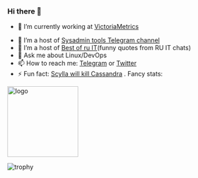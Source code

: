 ### Hi there 👋

- 🔭 I’m currently working at [VictoriaMetrics](https://victoriametrics.com)
<!--- 🌱 I’m currently learning [Eve python framework](https://docs.python-eve.org)-->
- 👯 I’m a host of [Sysadmin tools Telegram channel](https://t.me/sysadmin_tools)
- 🤔 I’m a host of [Best of ru IT](https://t.me/best_of_ru_it)(funny quotes from RU IT chats)
- 💬 Ask me about Linux/DevOps 
- 📫 How to reach me: [Telegram](https://t.me/terrifilch) or [Twitter](https://twitter.com/dengolius)
- ⚡ Fun fact: [Scylla will kill Cassandra](https://university.scylladb.com) .
Fancy stats:

<img src="https://github-readme-stats.vercel.app/api?username=denisgolius&show_icons=true" alt="logo" height="160" />

![trophy](https://github-profile-trophy.vercel.app/?username=denisgolius&row=1&column=9&oldie&no-frame=true)

<!--
**denisgolius/denisgolius** is a ✨ _special_ ✨ repository because its `README.md` (this file) appears on your GitHub profile.

Here are some ideas to get you started:

- 🔭 I’m currently working on ...
- 🌱 I’m currently learning ...
- 👯 I’m looking to collaborate on ...
- 🤔 I’m looking for help with ...
- 💬 Ask me about ...
- 📫 How to reach me: ...
- 😄 Pronouns: ...
- ⚡ Fun fact: ...
-->
